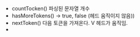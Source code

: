 


- countTocken() 파싱된 문자열 개수
- hasMoreTokens() -> true, false (헤드 움직이지 않음))
- nextToken() 다음 토큰을 가져온다. V 헤드가 움직임.
- 